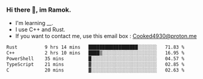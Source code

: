 ### Hi there 👋, im Ramok.

- I'm learning __.
- I use C++ and Rust.
- If you want to contact me, use this email box : Cooked4930@proton.me

<!--START_SECTION:waka-->

```txt
Rust          9 hrs 14 mins   ██████████████████░░░░░░░   71.83 %
C++           2 hrs 10 mins   ████▒░░░░░░░░░░░░░░░░░░░░   16.95 %
PowerShell    35 mins         █░░░░░░░░░░░░░░░░░░░░░░░░   04.57 %
TypeScript    21 mins         ▓░░░░░░░░░░░░░░░░░░░░░░░░   02.85 %
C             20 mins         ▓░░░░░░░░░░░░░░░░░░░░░░░░   02.63 %
```

<!--END_SECTION:waka-->
